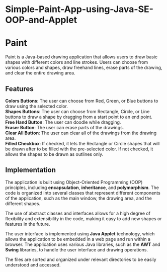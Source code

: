 # Simple-Paint-App-using-Java-SE-OOP-and-Applet

# Paint
Paint is a Java-based drawing application that allows users to draw basic shapes with different colors and line strokes. Users can choose from various colors and shapes, draw freehand lines, erase parts of the drawing, and clear the entire drawing area.

## Features
**Colors Buttons**: The user can choose from Red, Green, or Blue buttons to draw using the selected color. <br>
**Shapes Buttons**: The user can choose from Rectangle, Circle, or Line buttons to draw a shape by dragging from a start point to an end point. <br>
**Free Hand Button**: The user can doodle while dragging. <br>
**Eraser Button**: The user can erase parts of the drawings. <br>
**Clear All Button**: The user can clear all of the drawings from the drawing area. <br>
**Filled Checkbox**: If checked, it lets the Rectangle or Circle shapes that will be drawn after to be filled with the pre-selected color. If not checked, it allows the shapes to be drawn as outlines only. <br>


## Implementation
The application is built using Object-Oriented Programming (OOP) principles, including **encapsulation**, **inheritance**, and **polymorphism**. The code is organized into several classes that represent different components of the application, such as the main window, the drawing area, and the different shapes.

The use of abstract classes and interfaces allows for a high degree of flexibility and extensibility in the code, making it easy to add new shapes or features in the future.

The user interface is implemented using **Java Applet** technology, which allows the application to be embedded in a web page and run within a browser. The application uses various Java libraries, such as the **AWT** and **Swing** libraries, to handle the user interface and drawing operations.

The files are sorted and organized under relevant directories to be easily understood and accessed.
